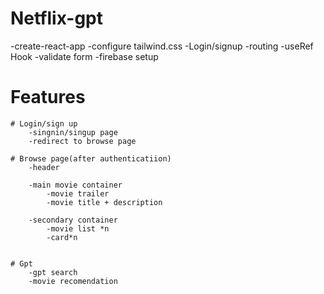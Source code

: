 # Netflix-gpt

-create-react-app
-configure tailwind.css
-Login/signup
-routing
-useRef Hook
-validate form
-firebase setup

# Features

    # Login/sign up
        -singnin/singup page
        -redirect to browse page

    # Browse page(after authenticatiion)
        -header

        -main movie container
            -movie trailer
            -movie title + description

        -secondary container
            -movie list *n
            -card*n


    # Gpt
        -gpt search
        -movie recomendation
